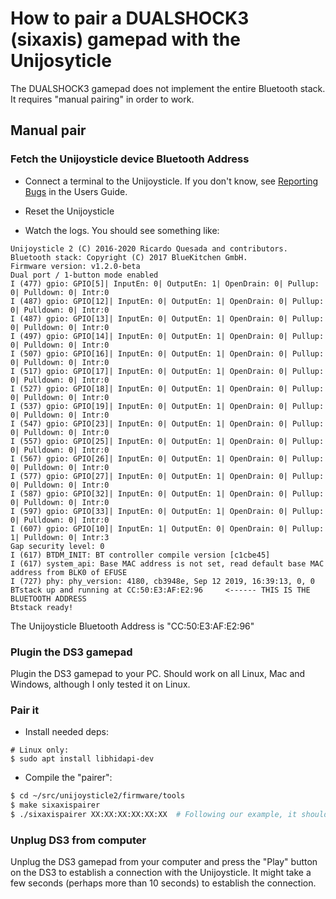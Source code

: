 # How to pair a DUALSHOCK3 (sixaxis) gamepad with the Unijosyticle

The DUALSHOCK3 gamepad does not implement the entire Bluetooth stack. It requires "manual pairing" in order to work.

## Manual pair

### Fetch the Unijoysticle device Bluetooth Address

* Connect a terminal to the Unijoysticle. If you don't know, see [Reporting Bugs][reporting_bugs] in the Users Guide.

* Reset the Unijoysticle

* Watch the logs. You should see something like:

```
Unijoysticle 2 (C) 2016-2020 Ricardo Quesada and contributors.
Bluetooth stack: Copyright (C) 2017 BlueKitchen GmbH.
Firmware version: v1.2.0-beta
Dual port / 1-button mode enabled
I (477) gpio: GPIO[5]| InputEn: 0| OutputEn: 1| OpenDrain: 0| Pullup: 0| Pulldown: 0| Intr:0
I (487) gpio: GPIO[12]| InputEn: 0| OutputEn: 1| OpenDrain: 0| Pullup: 0| Pulldown: 0| Intr:0
I (487) gpio: GPIO[13]| InputEn: 0| OutputEn: 1| OpenDrain: 0| Pullup: 0| Pulldown: 0| Intr:0
I (497) gpio: GPIO[14]| InputEn: 0| OutputEn: 1| OpenDrain: 0| Pullup: 0| Pulldown: 0| Intr:0
I (507) gpio: GPIO[16]| InputEn: 0| OutputEn: 1| OpenDrain: 0| Pullup: 0| Pulldown: 0| Intr:0
I (517) gpio: GPIO[17]| InputEn: 0| OutputEn: 1| OpenDrain: 0| Pullup: 0| Pulldown: 0| Intr:0
I (527) gpio: GPIO[18]| InputEn: 0| OutputEn: 1| OpenDrain: 0| Pullup: 0| Pulldown: 0| Intr:0
I (537) gpio: GPIO[19]| InputEn: 0| OutputEn: 1| OpenDrain: 0| Pullup: 0| Pulldown: 0| Intr:0
I (547) gpio: GPIO[23]| InputEn: 0| OutputEn: 1| OpenDrain: 0| Pullup: 0| Pulldown: 0| Intr:0
I (557) gpio: GPIO[25]| InputEn: 0| OutputEn: 1| OpenDrain: 0| Pullup: 0| Pulldown: 0| Intr:0
I (567) gpio: GPIO[26]| InputEn: 0| OutputEn: 1| OpenDrain: 0| Pullup: 0| Pulldown: 0| Intr:0
I (577) gpio: GPIO[27]| InputEn: 0| OutputEn: 1| OpenDrain: 0| Pullup: 0| Pulldown: 0| Intr:0
I (587) gpio: GPIO[32]| InputEn: 0| OutputEn: 1| OpenDrain: 0| Pullup: 0| Pulldown: 0| Intr:0
I (597) gpio: GPIO[33]| InputEn: 0| OutputEn: 1| OpenDrain: 0| Pullup: 0| Pulldown: 0| Intr:0
I (607) gpio: GPIO[10]| InputEn: 1| OutputEn: 0| OpenDrain: 0| Pullup: 1| Pulldown: 0| Intr:3
Gap security level: 0
I (617) BTDM_INIT: BT controller compile version [c1cbe45]
I (617) system_api: Base MAC address is not set, read default base MAC address from BLK0 of EFUSE
I (727) phy: phy_version: 4180, cb3948e, Sep 12 2019, 16:39:13, 0, 0
BTstack up and running at CC:50:E3:AF:E2:96     <------ THIS IS THE BLUETOOTH ADDRESS
Btstack ready!
```

The Unijoysticle Bluetooth Address is "CC:50:E3:AF:E2:96"

[reporting_bugs]: user_guide.md#reporting-bugs

### Plugin the DS3 gamepad

Plugin the DS3 gamepad to your PC. Should work on all Linux, Mac and Windows, although I only tested it on Linux.

### Pair it

* Install needed deps:

```
# Linux only:
$ sudo apt install libhidapi-dev
```

* Compile the "pairer":

```sh
$ cd ~/src/unijoysticle2/firmware/tools
$ make sixaxispairer
$ ./sixaxispairer XX:XX:XX:XX:XX:XX  # Following our example, it should be CC:50:E3:AF:E2:96
```

### Unplug DS3 from computer

Unplug the DS3 gamepad from your computer and press the "Play" button on the DS3 to establish a connection with the Unijoysticle.
It might take a few seconds (perhaps more than 10 seconds) to establish the connection.
